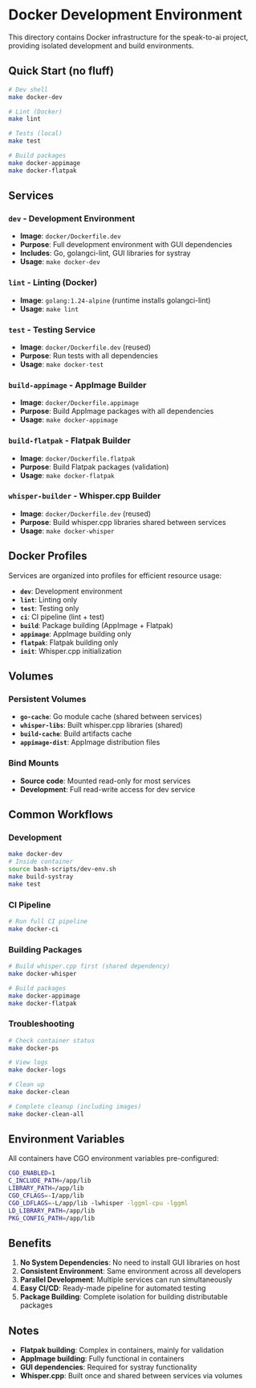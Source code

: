 # Docker Development Environment

This directory contains Docker infrastructure for the speak-to-ai project, providing isolated development and build environments.

## Quick Start (no fluff)

```bash
# Dev shell
make docker-dev

# Lint (Docker)
make lint

# Tests (local)
make test

# Build packages
make docker-appimage
make docker-flatpak
```

## Services

### `dev` - Development Environment
- **Image**: `docker/Dockerfile.dev`
- **Purpose**: Full development environment with GUI dependencies
- **Includes**: Go, golangci-lint, GUI libraries for systray
- **Usage**: `make docker-dev`

### `lint` - Linting (Docker)
- **Image**: `golang:1.24-alpine` (runtime installs golangci-lint)
- **Usage**: `make lint`

### `test` - Testing Service
- **Image**: `docker/Dockerfile.dev` (reused)
- **Purpose**: Run tests with all dependencies
- **Usage**: `make docker-test`

### `build-appimage` - AppImage Builder
- **Image**: `docker/Dockerfile.appimage`
- **Purpose**: Build AppImage packages with all dependencies
- **Usage**: `make docker-appimage`

### `build-flatpak` - Flatpak Builder
- **Image**: `docker/Dockerfile.flatpak`
- **Purpose**: Build Flatpak packages (validation)
- **Usage**: `make docker-flatpak`

### `whisper-builder` - Whisper.cpp Builder
- **Image**: `docker/Dockerfile.dev` (reused)
- **Purpose**: Build whisper.cpp libraries shared between services
- **Usage**: `make docker-whisper`

## Docker Profiles

Services are organized into profiles for efficient resource usage:

- **`dev`**: Development environment
- **`lint`**: Linting only
- **`test`**: Testing only
- **`ci`**: CI pipeline (lint + test)
- **`build`**: Package building (AppImage + Flatpak)
- **`appimage`**: AppImage building only
- **`flatpak`**: Flatpak building only
- **`init`**: Whisper.cpp initialization

## Volumes

### Persistent Volumes
- **`go-cache`**: Go module cache (shared between services)
- **`whisper-libs`**: Built whisper.cpp libraries (shared)
- **`build-cache`**: Build artifacts cache
- **`appimage-dist`**: AppImage distribution files

### Bind Mounts
- **Source code**: Mounted read-only for most services
- **Development**: Full read-write access for dev service

## Common Workflows

### Development
```bash
make docker-dev
# Inside container
source bash-scripts/dev-env.sh
make build-systray
make test
```

### CI Pipeline
```bash
# Run full CI pipeline
make docker-ci
```

### Building Packages
```bash
# Build whisper.cpp first (shared dependency)
make docker-whisper

# Build packages
make docker-appimage
make docker-flatpak
```

### Troubleshooting
```bash
# Check container status
make docker-ps

# View logs
make docker-logs

# Clean up
make docker-clean

# Complete cleanup (including images)
make docker-clean-all
```

## Environment Variables

All containers have CGO environment variables pre-configured:
```bash
CGO_ENABLED=1
C_INCLUDE_PATH=/app/lib
LIBRARY_PATH=/app/lib
CGO_CFLAGS=-I/app/lib
CGO_LDFLAGS=-L/app/lib -lwhisper -lggml-cpu -lggml
LD_LIBRARY_PATH=/app/lib
PKG_CONFIG_PATH=/app/lib
```

## Benefits

1. **No System Dependencies**: No need to install GUI libraries on host
2. **Consistent Environment**: Same environment across all developers
3. **Parallel Development**: Multiple services can run simultaneously
4. **Easy CI/CD**: Ready-made pipeline for automated testing
5. **Package Building**: Complete isolation for building distributable packages

## Notes

- **Flatpak building**: Complex in containers, mainly for validation
- **AppImage building**: Fully functional in containers
- **GUI dependencies**: Required for systray functionality
- **Whisper.cpp**: Built once and shared between services via volumes